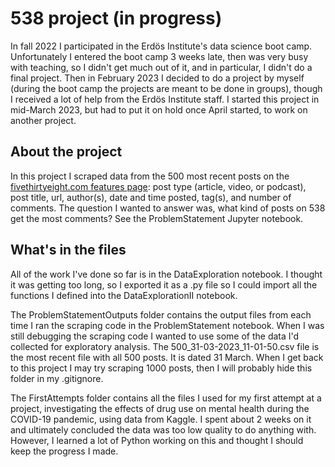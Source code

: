 # 538 project (in progress)

In fall 2022 I participated in the Erdös Institute's data science boot camp.  Unfortunately I entered the boot camp 3 weeks late, then was very busy with teaching, so I didn't get much out of it, and in particular, I didn't do a final project.  Then in February 2023 I decided to do a project by myself (during the boot camp the projects are meant to be done in groups), though I received a lot of help from the Erdös Institute staff.  I started this project in mid-March 2023, but had to put it on hold once April started, to work on another project.

## About the project

In this project I scraped data from the 500 most recent posts on the [fivethirtyeight.com features page](https://fivethirtyeight.com/features/): post type (article, video, or podcast), post title, url, author(s), date and time posted, tag(s), and number of comments.  The question I wanted to answer was, what kind of posts on 538 get the most comments?  See the ProblemStatement Jupyter notebook.

## What's in the files

All of the work I've done so far is in the DataExploration notebook.  I thought it was getting too long, so I exported it as a .py file so I could import all the functions I defined into the DataExplorationII notebook.

The ProblemStatementOutputs folder contains the output files from each time I ran the scraping code in the ProblemStatement notebook.  When I was still debugging the scraping code I wanted to use some of the data I'd collected for exploratory analysis.  The 500_31-03-2023_11-01-50.csv file is the most recent file with all 500 posts.  It is dated 31 March.  When I get back to this project I may try scraping 1000 posts, then I will probably hide this folder in my .gitignore.  

The FirstAttempts folder contains all the files I used for my first attempt at a project, investigating the effects of drug use on mental health during the COVID-19 pandemic, using data from Kaggle.  I spent about 2 weeks on it and ultimately concluded the data was too low quality to do anything with.  However, I learned a lot of Python working on this and thought I should keep the progress I made.





